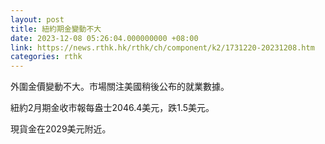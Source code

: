 ```yaml
---
layout: post
title: 紐約期金變動不大
date: 2023-12-08 05:26:04.000000000 +08:00
link: https://news.rthk.hk/rthk/ch/component/k2/1731220-20231208.htm
categories: rthk
---
```


外圍金價變動不大。市場關注美國稍後公布的就業數據。

紐約2月期金收市報每盎士2046.4美元，跌1.5美元。

現貨金在2029美元附近。
